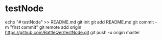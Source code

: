 # testNode
echo "# testNode" >> README.md
git init
git add README.md
git commit -m "first commit"
git remote add origin https://github.com/BattleQer/testNode.git
git push -u origin master
